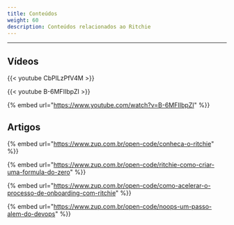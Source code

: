 ```yaml
---
title: Conteúdos
weight: 60
description: Conteúdos relacionados ao Ritchie
---
```


---

## Vídeos

{{< youtube CbPlLzPfV4M >}}

{{< youtube B-6MFIIbpZI >}}

{% embed url="https://www.youtube.com/watch?v=B-6MFIIbpZI" %}}



## Artigos

{% embed url="https://www.zup.com.br/open-code/conheca-o-ritchie" %}}

{% embed url="https://www.zup.com.br/open-code/ritchie-como-criar-uma-formula-do-zero" %}}

{% embed url="https://www.zup.com.br/open-code/como-acelerar-o-processo-de-onboarding-com-ritchie" %}}

{% embed url="https://www.zup.com.br/open-code/noops-um-passo-alem-do-devops" %}}
